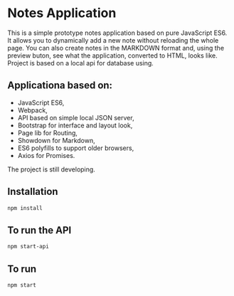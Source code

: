 # Notes Application
This is a simple prototype notes application based on pure JavaScript ES6. It allows you to dynamically add a new note without reloading the whole page. You can also create notes in the MARKDOWN format and, using the preview buton, see what the application, converted to HTML, looks like. Project is based on a local api for database using.

## Applicationa based on:

* JavaScript ES6,
* Webpack,
* API based on simple local JSON server,
* Bootstrap for interface and layout look,
* Page lib for Routing,
* Showdown for Markdown,
* ES6 polyfills to support older browsers,
* Axios for Promises.

The project is still developing.

## Installation

```bash
npm install
```
## To run the API

```bash
npm start-api
```
## To run

```bash
npm start
```
